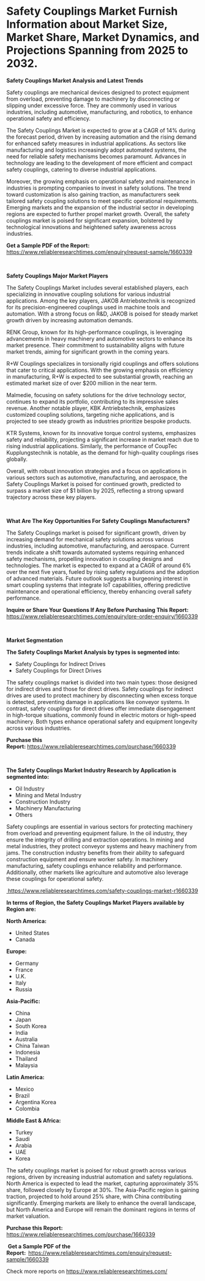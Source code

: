 <p><h1>Safety Couplings Market Furnish Information about Market Size, Market Share, Market Dynamics, and Projections Spanning from 2025 to 2032.</h1></p><p><strong>Safety Couplings Market Analysis and Latest Trends</strong></p>
<p><p>Safety couplings are mechanical devices designed to protect equipment from overload, preventing damage to machinery by disconnecting or slipping under excessive force. They are commonly used in various industries, including automotive, manufacturing, and robotics, to enhance operational safety and efficiency.</p><p>The Safety Couplings Market is expected to grow at a CAGR of 14% during the forecast period, driven by increasing automation and the rising demand for enhanced safety measures in industrial applications. As sectors like manufacturing and logistics increasingly adopt automated systems, the need for reliable safety mechanisms becomes paramount. Advances in technology are leading to the development of more efficient and compact safety couplings, catering to diverse industrial applications.</p><p>Moreover, the growing emphasis on operational safety and maintenance in industries is prompting companies to invest in safety solutions. The trend toward customization is also gaining traction, as manufacturers seek tailored safety coupling solutions to meet specific operational requirements. Emerging markets and the expansion of the industrial sector in developing regions are expected to further propel market growth. Overall, the safety couplings market is poised for significant expansion, bolstered by technological innovations and heightened safety awareness across industries.</p></p>
<p><strong>Get a Sample PDF of the Report:&nbsp;</strong> <a href="https://www.reliableresearchtimes.com/enquiry/request-sample/1660339?utm_campaign=2183&utm_medium=2&utm_source=Github&utm_content=ia&utm_term=20022025&utm_id=safety-couplings">https://www.reliableresearchtimes.com/enquiry/request-sample/1660339</a></p>
<p>&nbsp;</p>
<p><strong>Safety Couplings Major Market Players</strong></p>
<p><p>The Safety Couplings Market includes several established players, each specializing in innovative coupling solutions for various industrial applications. Among the key players, JAKOB Antriebstechnik is recognized for its precision-engineered couplings used in machine tools and automation. With a strong focus on R&D, JAKOB is poised for steady market growth driven by increasing automation demands.</p><p>RENK Group, known for its high-performance couplings, is leveraging advancements in heavy machinery and automotive sectors to enhance its market presence. Their commitment to sustainability aligns with future market trends, aiming for significant growth in the coming years.</p><p>R+W Couplings specializes in torsionally rigid couplings and offers solutions that cater to critical applications. With the growing emphasis on efficiency in manufacturing, R+W is expected to see substantial growth, reaching an estimated market size of over $200 million in the near term.</p><p>Malmedie, focusing on safety solutions for the drive technology sector, continues to expand its portfolio, contributing to its impressive sales revenue. Another notable player, KBK Antriebstechnik, emphasizes customized coupling solutions, targeting niche applications, and is projected to see steady growth as industries prioritize bespoke products.</p><p>KTR Systems, known for its innovative torque control systems, emphasizes safety and reliability, projecting a significant increase in market reach due to rising industrial applications. Similarly, the performance of CoupTec Kupplungstechnik is notable, as the demand for high-quality couplings rises globally.</p><p>Overall, with robust innovation strategies and a focus on applications in various sectors such as automotive, manufacturing, and aerospace, the Safety Couplings Market is poised for continued growth, predicted to surpass a market size of $1 billion by 2025, reflecting a strong upward trajectory across these key players.</p></p>
<p>&nbsp;</p>
<p><strong>What Are The Key Opportunities For Safety Couplings Manufacturers?</strong></p>
<p><p>The Safety Couplings market is poised for significant growth, driven by increasing demand for mechanical safety solutions across various industries, including automotive, manufacturing, and aerospace. Current trends indicate a shift towards automated systems requiring enhanced safety mechanisms, propelling innovation in coupling designs and technologies. The market is expected to expand at a CAGR of around 6% over the next five years, fueled by rising safety regulations and the adoption of advanced materials. Future outlook suggests a burgeoning interest in smart coupling systems that integrate IoT capabilities, offering predictive maintenance and operational efficiency, thereby enhancing overall safety performance.</p></p>
<p><strong>Inquire or Share Your Questions If Any Before Purchasing This Report:</strong> <a href="https://www.reliableresearchtimes.com/enquiry/pre-order-enquiry/1660339?utm_campaign=2183&utm_medium=2&utm_source=Github&utm_content=ia&utm_term=20022025&utm_id=safety-couplings">https://www.reliableresearchtimes.com/enquiry/pre-order-enquiry/1660339</a></p>
<p>&nbsp;</p>
<p><strong>Market Segmentation</strong></p>
<p><strong>The Safety Couplings Market Analysis by types is segmented into:</strong></p>
<p><ul><li>Safety Couplings for Indirect Drives</li><li>Safety Couplings for Direct Drives</li></ul></p>
<p><p>The safety couplings market is divided into two main types: those designed for indirect drives and those for direct drives. Safety couplings for indirect drives are used to protect machinery by disconnecting when excess torque is detected, preventing damage in applications like conveyor systems. In contrast, safety couplings for direct drives offer immediate disengagement in high-torque situations, commonly found in electric motors or high-speed machinery. Both types enhance operational safety and equipment longevity across various industries.</p></p>
<p><strong>Purchase this Report:&nbsp;</strong><a href="https://www.reliableresearchtimes.com/purchase/1660339?utm_campaign=2183&utm_medium=2&utm_source=Github&utm_content=ia&utm_term=20022025&utm_id=safety-couplings">https://www.reliableresearchtimes.com/purchase/1660339</a></p>
<p>&nbsp;</p>
<p><strong>The Safety Couplings Market Industry Research by Application is segmented into:</strong></p>
<p><ul><li>Oil Industry</li><li>Mining and Metal Industry</li><li>Construction Industry</li><li>Machinery Manufacturing</li><li>Others</li></ul></p>
<p><p>Safety couplings are essential in various sectors for protecting machinery from overload and preventing equipment failure. In the oil industry, they ensure the integrity of drilling and extraction operations. In mining and metal industries, they protect conveyor systems and heavy machinery from jams. The construction industry benefits from their ability to safeguard construction equipment and ensure worker safety. In machinery manufacturing, safety couplings enhance reliability and performance. Additionally, other markets like agriculture and automotive also leverage these couplings for operational safety.</p></p>
<p><a href="https://www.reliableresearchtimes.com/safety-couplings-market-r1660339?utm_campaign=2183&utm_medium=2&utm_source=Github&utm_content=ia&utm_term=20022025&utm_id=safety-couplings">&nbsp;https://www.reliableresearchtimes.com/safety-couplings-market-r1660339</a></p>
<p><strong>In terms of Region, the Safety Couplings Market Players available by Region are:</strong></p>
<p>
    <p> <strong> North America: </strong>
        <ul>
            <li>United States</li>
            <li>Canada</li>
        </ul>
        </p> 
    <p> <strong> Europe: </strong>
        <ul>
            <li>Germany</li>
            <li>France</li>
            <li>U.K.</li>
            <li>Italy</li>
            <li>Russia</li>
        </ul>
        </p> 
    <p> <strong> Asia-Pacific: </strong>
        <ul>
            <li>China</li>
            <li>Japan</li>
            <li>South Korea</li>
            <li>India</li>
            <li>Australia</li>
            <li>China Taiwan</li>
            <li>Indonesia</li>
            <li>Thailand</li>
            <li>Malaysia</li>
        </ul>
        </p> 
    <p> <strong> Latin America: </strong>
        <ul>
            <li>Mexico</li>
            <li>Brazil</li>
            <li>Argentina Korea</li>
            <li>Colombia</li>
        </ul>
        </p> 
    <p> <strong> Middle East & Africa: </strong>
        <ul>
            <li>Turkey</li>
            <li>Saudi</li>
            <li>Arabia</li>
            <li>UAE</li>
            <li>Korea</li>
        </ul>
    </p>
    </p>
<p><p>The safety couplings market is poised for robust growth across various regions, driven by increasing industrial automation and safety regulations. North America is expected to lead the market, capturing approximately 35% share, followed closely by Europe at 30%. The Asia-Pacific region is gaining traction, projected to hold around 25% share, with China contributing significantly. Emerging markets are likely to enhance the overall landscape, but North America and Europe will remain the dominant regions in terms of market valuation.</p></p>
<p><strong>Purchase this Report: </strong><a href="https://www.reliableresearchtimes.com/purchase/1660339?utm_campaign=2183&utm_medium=2&utm_source=Github&utm_content=ia&utm_term=20022025&utm_id=safety-couplings">https://www.reliableresearchtimes.com/purchase/1660339</a></p>
<p>&nbsp;<strong>Get a Sample PDF of the Report:&nbsp;&nbsp;</strong><a href="https://www.reliableresearchtimes.com/enquiry/request-sample/1660339?utm_campaign=2183&utm_medium=2&utm_source=Github&utm_content=ia&utm_term=20022025&utm_id=safety-couplings">https://www.reliableresearchtimes.com/enquiry/request-sample/1660339</a></p>
<p><strong></strong></p>
<p>Check more reports on <a href="https://www.reliableresearchtimes.com/?utm_campaign=2183&utm_medium=2&utm_source=Github&utm_content=ia&utm_term=20022025&utm_id=safety-couplings">https://www.reliableresearchtimes.com/</a></p>